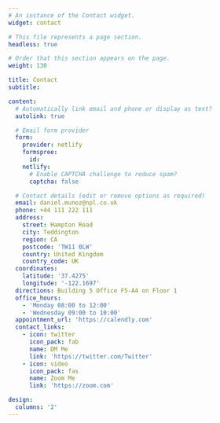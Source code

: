 ```yaml
---
# An instance of the Contact widget.
widget: contact

# This file represents a page section.
headless: true

# Order that this section appears on the page.
weight: 130

title: Contact
subtitle:

content:
  # Automatically link email and phone or display as text?
  autolink: true

  # Email form provider
  form:
    provider: netlify
    formspree:
      id:
    netlify:
      # Enable CAPTCHA challenge to reduce spam?
      captcha: false

  # Contact details (edit or remove options as required)
  email: daniel.munoz@npl.co.uk
  phone: +44 111 222 111
  address:
    street: Hampton Road
    city: Teddington
    region: CA
    postcode: 'TW11 0LW'
    country: United Kingdom
    country_code: UK
  coordinates:
    latitude: '37.4275'
    longitude: '-122.1697'
  directions: Building 5 Office F5-A4 on Floor 1
  office_hours:
    - 'Monday 08:00 to 12:00'
    - 'Wednesday 09:00 to 10:00'
  appointment_url: 'https://calendly.com'
  contact_links:
    - icon: twitter
      icon_pack: fab
      name: DM Me
      link: 'https://twitter.com/Twitter'
    - icon: video
      icon_pack: fas
      name: Zoom Me
      link: 'https://zoom.com'

design:
  columns: '2'
---
```

